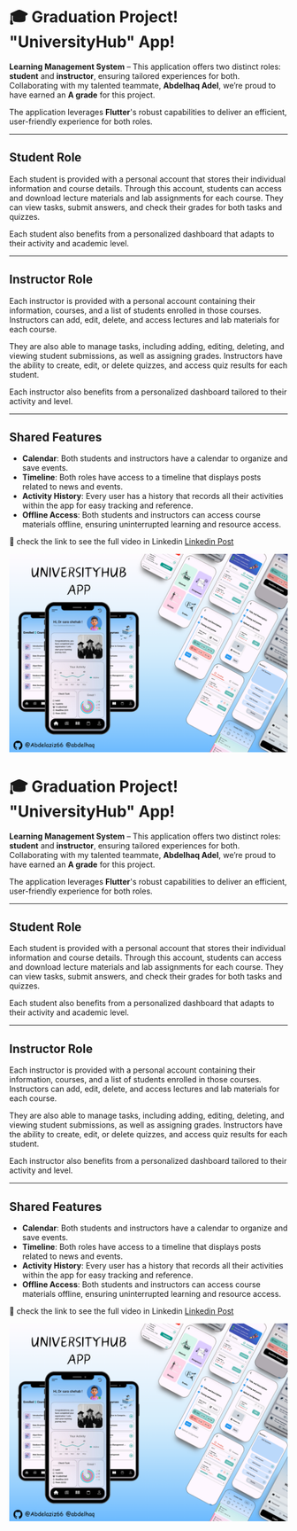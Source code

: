 # 🎓 Graduation Project! "UniversityHub" App!

**Learning Management System** – This application offers two distinct roles: **student** and **instructor**, ensuring tailored experiences for both. Collaborating with my talented teammate, **Abdelhaq Adel**, we’re proud to have earned an **A grade** for this project.

The application leverages **Flutter**'s robust capabilities to deliver an efficient, user-friendly experience for both roles.

---

## Student Role

Each student is provided with a personal account that stores their individual information and course details. Through this account, students can access and download lecture materials and lab assignments for each course. They can view tasks, submit answers, and check their grades for both tasks and quizzes.

Each student also benefits from a personalized dashboard that adapts to their activity and academic level.

---

## Instructor Role

Each instructor is provided with a personal account containing their information, courses, and a list of students enrolled in those courses. Instructors can add, edit, delete, and access lectures and lab materials for each course.

They are also able to manage tasks, including adding, editing, deleting, and viewing student submissions, as well as assigning grades. Instructors have the ability to create, edit, or delete quizzes, and access quiz results for each student.

Each instructor also benefits from a personalized dashboard tailored to their activity and level.

---

## Shared Features

- **Calendar**: Both students and instructors have a calendar to organize and save events.
- **Timeline**: Both roles have access to a timeline that displays posts related to news and events.
- **Activity History**: Every user has a history that records all their activities within the app for easy tracking and reference.
- **Offline Access**: Both students and instructors can access course materials offline, ensuring uninterrupted learning and resource access.



🔗 check the link to see the full video in Linkedin 
[Linkedin Post](www.linkedin.com/in/abdelaziz-elsayed-aab278252)


![poster](./@Abdelaziz.png)

# 🎓 Graduation Project! "UniversityHub" App!

**Learning Management System** – This application offers two distinct roles: **student** and **instructor**, ensuring tailored experiences for both. Collaborating with my talented teammate, **Abdelhaq Adel**, we’re proud to have earned an **A grade** for this project.

The application leverages **Flutter**'s robust capabilities to deliver an efficient, user-friendly experience for both roles.

---

## Student Role

Each student is provided with a personal account that stores their individual information and course details. Through this account, students can access and download lecture materials and lab assignments for each course. They can view tasks, submit answers, and check their grades for both tasks and quizzes.

Each student also benefits from a personalized dashboard that adapts to their activity and academic level.

---

## Instructor Role

Each instructor is provided with a personal account containing their information, courses, and a list of students enrolled in those courses. Instructors can add, edit, delete, and access lectures and lab materials for each course.

They are also able to manage tasks, including adding, editing, deleting, and viewing student submissions, as well as assigning grades. Instructors have the ability to create, edit, or delete quizzes, and access quiz results for each student.

Each instructor also benefits from a personalized dashboard tailored to their activity and level.

---

## Shared Features

- **Calendar**: Both students and instructors have a calendar to organize and save events.
- **Timeline**: Both roles have access to a timeline that displays posts related to news and events.
- **Activity History**: Every user has a history that records all their activities within the app for easy tracking and reference.
- **Offline Access**: Both students and instructors can access course materials offline, ensuring uninterrupted learning and resource access.



🔗 check the link to see the full video in Linkedin 
[Linkedin Post](www.linkedin.com/in/abdelaziz-elsayed-aab278252)


![poster](./@Abdelaziz.png)

